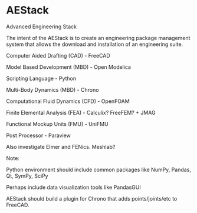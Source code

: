 # AEStack
Advanced Engineering Stack 

The intent of the AEStack is to create an engineering package management system that allows the download and installation of an engineering suite. 

Computer Aided Drafting (CAD) - FreeCAD

Model Based Development (MBD) - Open Modelica

Scripting Language - Python

Multi-Body Dynamics (MBD) - Chrono

Computational Fluid Dynamics (CFD) - OpenFOAM

Finite Elemental Analysis (FEA) - Calculix? FreeFEM? + JMAG

Functional Mockup Units (FMU) - UniFMU

Post Processor - Paraview

Also investigate Elmer and FENics. Meshlab?


Note:

Python environment should include common packages like NumPy, Pandas, Qt, SymPy, SciPy

Perhaps include data visualization tools like PandasGUI

AEStack should build a plugin for Chrono that adds points/joints/etc to FreeCAD.
